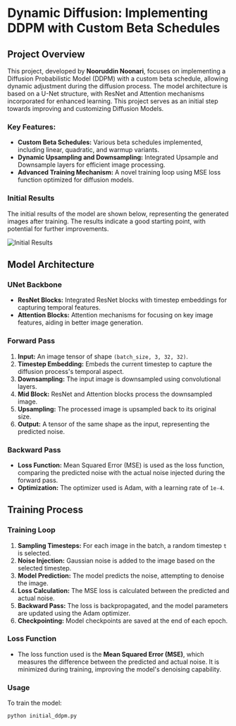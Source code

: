 # Dynamic Diffusion: Implementing DDPM with Custom Beta Schedules

## Project Overview

This project, developed by **Nooruddin Noonari**, focuses on implementing a Diffusion Probabilistic Model (DDPM) with a custom beta schedule, allowing dynamic adjustment during the diffusion process. The model architecture is based on a U-Net structure, with ResNet and Attention mechanisms incorporated for enhanced learning. This project serves as an initial step towards improving and customizing Diffusion Models.

### Key Features:
- **Custom Beta Schedules:** Various beta schedules implemented, including linear, quadratic, and warmup variants.
- **Dynamic Upsampling and Downsampling:** Integrated Upsample and Downsample layers for efficient image processing.
- **Advanced Training Mechanism:** A novel training loop using MSE loss function optimized for diffusion models.

### Initial Results
The initial results of the model are shown below, representing the generated images after training. The results indicate a good starting point, with potential for further improvements.

![Initial Results](./path_to_your_image_directory/image.png)

## Model Architecture

### UNet Backbone
- **ResNet Blocks:** Integrated ResNet blocks with timestep embeddings for capturing temporal features.
- **Attention Blocks:** Attention mechanisms for focusing on key image features, aiding in better image generation.

### Forward Pass
1. **Input:** An image tensor of shape `(batch_size, 3, 32, 32)`.
2. **Timestep Embedding:** Embeds the current timestep to capture the diffusion process's temporal aspect.
3. **Downsampling:** The input image is downsampled using convolutional layers.
4. **Mid Block:** ResNet and Attention blocks process the downsampled image.
5. **Upsampling:** The processed image is upsampled back to its original size.
6. **Output:** A tensor of the same shape as the input, representing the predicted noise.

### Backward Pass
- **Loss Function:** Mean Squared Error (MSE) is used as the loss function, comparing the predicted noise with the actual noise injected during the forward pass.
- **Optimization:** The optimizer used is Adam, with a learning rate of `1e-4`.

## Training Process

### Training Loop
1. **Sampling Timesteps:** For each image in the batch, a random timestep `t` is selected.
2. **Noise Injection:** Gaussian noise is added to the image based on the selected timestep.
3. **Model Prediction:** The model predicts the noise, attempting to denoise the image.
4. **Loss Calculation:** The MSE loss is calculated between the predicted and actual noise.
5. **Backward Pass:** The loss is backpropagated, and the model parameters are updated using the Adam optimizer.
6. **Checkpointing:** Model checkpoints are saved at the end of each epoch.

### Loss Function
- The loss function used is the **Mean Squared Error (MSE)**, which measures the difference between the predicted and actual noise. It is minimized during training, improving the model's denoising capability.

### Usage

To train the model:
```bash
python initial_ddpm.py
